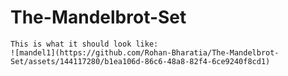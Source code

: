 # The-Mandelbrot-Set

```
This is what it should look like:
![mandel1](https://github.com/Rohan-Bharatia/The-Mandelbrot-Set/assets/144117280/b1ea106d-86c6-48a8-82f4-6ce9240f8cd1)

```
